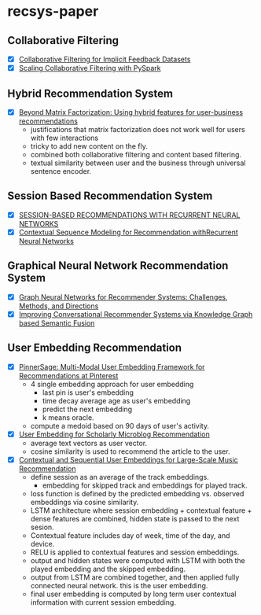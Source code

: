 # recsys-paper

## Collaborative Filtering
- [x] [Collaborative Filtering for Implicit Feedback Datasets](http://yifanhu.net/PUB/cf.pdf)
- [x] [Scaling Collaborative Filtering with PySpark](https://engineeringblog.yelp.com/2018/05/scaling-collaborative-filtering-with-pyspark.html)

## Hybrid Recommendation System
- [x] [Beyond Matrix Factorization: Using hybrid features for user-business recommendations](https://engineeringblog.yelp.com/2022/04/beyond-matrix-factorization-using-hybrid-features-for-user-business-recommendations.html)
    - justifications that matrix factorization does not work well for users with few interactions
    - tricky to add new content on the fly.
    - combined both collaborative filtering and content based filtering.
    - textual similarity between user and the business through universal sentence encoder.

## Session Based Recommendation System
- [x] [SESSION-BASED RECOMMENDATIONS WITH RECURRENT NEURAL NETWORKS](https://arxiv.org/pdf/1511.06939.pdf)
- [x] [Contextual Sequence Modeling for Recommendation withRecurrent Neural Networks](https://arxiv.org/pdf/1706.07684.pdf)

## Graphical Neural Network Recommendation System
- [x] [Graph Neural Networks for Recommender Systems: Challenges, Methods, and Directions](https://arxiv.org/pdf/2109.12843.pdf)
- [x] [Improving Conversational Recommender Systems via Knowledge Graph based Semantic Fusion](https://arxiv.org/pdf/2007.04032.pdf)

## User Embedding Recommendation
- [x] [PinnerSage: Multi-Modal User Embedding Framework for Recommendations at Pinterest](https://arxiv.org/pdf/2007.03634.pdf)
  - 4 single embedding approach for user embedding
    - last pin is user's embedding
    - time decay average age as user's embedding
    - predict the next embedding
    - k means oracle.
  - compute a medoid based on 90 days of user's activity.
- [x] [User Embedding for Scholarly Microblog Recommendation](https://aclanthology.org/P16-2073.pdf)
  - average text vectors as user vector.
  - cosine similarity is used to recommend the article to the user.
- [x] [Contextual and Sequential User Embeddings for Large-Scale Music Recommendation](https://labtomarket.files.wordpress.com/2020/08/recsys2020.pdf)
  - define session as an average of the track embeddings.
    - embedding for skipped track and embeddings for played track.
  - loss function is defined by the predicted embedding vs. observed embeddings via cosine similarity.
  - LSTM architecture where session embedding + contextual feature + dense features are combined, hidden state is passed to the next sesion.
  - Contextual feature includes day of week, time of the day, and device.
  - RELU is applied to contextual features and session embeddings. 
  - output and hidden states were computed with LSTM with both the played embedding and the skipped embedding.
  - output from LSTM are combined together, and then applied fully connected neural network. this is the user embedding.
  - final user embedding is computed by long term user contextual information with current session embedding.
